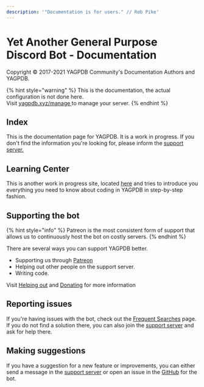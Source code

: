 ```yaml
---
description: '"Documentation is for users." // Rob Pike'
---
```


# Yet Another General Purpose Discord Bot - Documentation

Copyright © 2017-2021 YAGPDB Community's Documentation Authors and YAGPDB.

{% hint style="warning" %}
This is the documentation, the actual configuration is not done here.  
Visit [yagpdb.xyz/manage ](https://yagpdb.xyz/manage)to manage your server.
{% endhint %}

## Index

This is the documentation page for YAGPDB. It is a work in progress. If you don't find the information you're looking for, please inform the [support server. ](https://discord.gg/0vYlUK2XBKldPSMY)

## Learning Center

This is another work in progress site, located [here](https://learn.yagpdb.xyz/) and tries to introduce you everything you need to know about coding in YAGPDB in step-by-step fashion.

## Supporting the bot

{% hint style="info" %}
Patreon is the most consistent form of support that allows us to continuously host the bot on costly servers.
{% endhint %}

There are several ways you can support YAGPDB better.

* Supporting us through [Patreon](https://www.patreon.com/yagpdb)
* Helping out other people on the support server. 
* Writing code.

Visit [Helping out](helping-out.md) and [Donating](donating.md) for more information

## Reporting issues

If you're having issues with the bot, check out the [Frequent Searches](others/frequent-searches.md) page. If you do not find a solution there, you can also join the [support server](https://discord.gg/0vYlUK2XBKldPSMY) and ask for help there.

## Making suggestions

If you have a suggestion for a new feature or improvements, you can either send a message in the [support server](https://discord.gg/0vYlUK2XBKldPSMY) or open an issue in the [GitHub](https://github.com/jonas747/yagpdb) for the bot.

